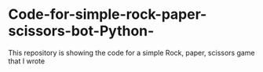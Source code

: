 # Code-for-simple-rock-paper-scissors-bot-Python-
This repository is showing the code for a simple Rock, paper, scissors game that I wrote
